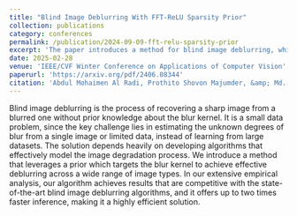 ```yaml
---
title: "Blind Image Deblurring With FFT-ReLU Sparsity Prior"
collection: publications
category: conferences
permalink: /publication/2024-09-09-fft-relu-sparsity-prior
excerpt: 'The paper introduces a method for blind image deblurring, which is the process of recovering a sharp image from a blurred one without prior knowledge about the blur kernel. The proposed method leverages a prior that targets the blur kernel to achieve effective deblurring across a wide range of image types. The authors&apos; extensive empirical analysis shows that their algorithm achieves results that are competitive with the state-of-the-art blind image deblurring algorithms, and it offers up to two times faster inference, making it a highly efficient solution.'
date: 2025-02-28
venue: 'IEEE/CVF Winter Conference on Applications of Computer Vision'
paperurl: 'https://arxiv.org/pdf/2406.08344'
citation: 'Abdul Mohaimen Al Radi, Prothito Shovon Majumder, &amp; Md. Mosaddek Khan. (2024). Blind Image Deblurring with FFT-ReLU Sparsity Prior.'
---
```

Blind image deblurring is the process of recovering a sharp image from a blurred one without prior knowledge about the blur kernel. It is a small data problem, since the key challenge lies in estimating the unknown degrees of blur from a single image or limited data, instead of learning from large datasets. The solution depends heavily on developing algorithms that effectively model the image degradation process. We introduce a method that leverages a prior which targets the blur kernel to achieve effective deblurring across a wide range of image types. In our extensive empirical analysis, our algorithm achieves results that are competitive with the state-of-the-art blind image deblurring algorithms, and it offers up to two times faster inference, making it a highly efficient solution.
